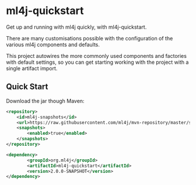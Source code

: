 # ml4j-quickstart

Get up and running with ml4j quickly, with ml4j-quickstart.

There are many customisations possible with the configuration of the various
ml4j components and defaults.

This project autowires the more commonly used components and factories with default settings, so
you can get starting working with the project with a single artifact import.

## Quick Start ##

Download the jar though Maven:

```xml
<repository>
	<id>ml4j-snapshots</id>
	<url>https://raw.githubusercontent.com/ml4j/mvn-repository/master/snapshots</url>
	<snapshots>
		<enabled>true</enabled>
	</snapshots>
</repository>
```

```xml
<dependency>
    	<groupId>org.ml4j</groupId>
    	<artifactId>ml4j-quickstart</artifactId>
    	<version>2.0.0-SNAPSHOT</version>
</dependency>
```
